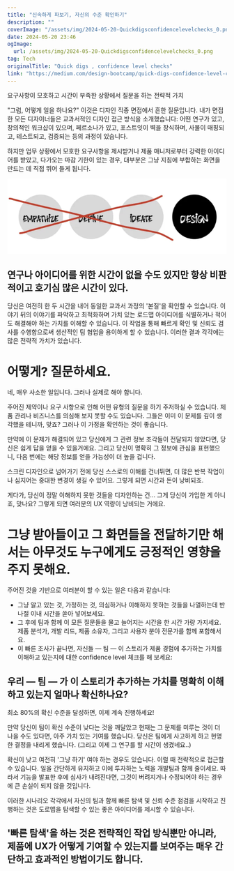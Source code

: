 ```yaml
---
title: "신속하게 파보기, 자신의 수준 확인하기"
description: ""
coverImage: "/assets/img/2024-05-20-Quickdigsconfidencelevelchecks_0.png"
date: 2024-05-20 23:46
ogImage: 
  url: /assets/img/2024-05-20-Quickdigsconfidencelevelchecks_0.png
tag: Tech
originalTitle: "Quick digs , confidence level checks"
link: "https://medium.com/design-bootcamp/quick-digs-confidence-level-checks-c24bd1bfa478"
---
```



요구사항이 모호하고 시간이 부족한 상황에서 질문을 하는 전략적 가치

"그럼, 어떻게 일을 하나요?" 이것은 디자인 직종 면접에서 흔한 질문입니다. 내가 면접한 모든 디자이너들은 교과서적인 디자인 접근 방식을 소개했습니다: 어떤 연구가 있고, 창의적인 워크샵이 있으며, 페르소나가 있고, 포스트잇이 벽을 장식하며, 사물이 매핑되고, 테스트되고, 검증되는 등의 과정이 있습니다.

하지만 업무 상황에서 모호한 요구사항을 제시받거나 제품 매니저로부터 강력한 아이디어를 받았고, 다가오는 마감 기한이 있는 경우, 대부분은 그냥 지침에 부합하는 화면을 만드는 데 직접 뛰어 들게 됩니다.

![이미지](/assets/img/2024-05-20-Quickdigsconfidencelevelchecks_0.png)

<div class="content-ad"></div>

## 연구나 아이디어를 위한 시간이 없을 수도 있지만 항상 비판적이고 호기심 많은 시간이 있다.

당신은 여전히 한 두 시간을 내어 동일한 교과서 과정의 '본질'을 확인할 수 있습니다. 이야기 뒤의 이야기를 파악하고 최적화하며 가치 있는 로드맵 아이디어를 식별하거나 적어도 해결해야 하는 가치를 이해할 수 있습니다. 이 작업을 통해 빠르게 확인 및 신뢰도 검사를 수행함으로써 생산적인 팀 협업을 용이하게 할 수 있습니다. 이러한 결과 각각에는 많은 전략적 가치가 있습니다.

# 어떻게? 질문하세요.
네, 매우 사소한 일입니다. 그러나 실제로 해야 합니다.

주어진 제약이나 요구 사항으로 인해 어떤 유형의 질문을 하기 주저하실 수 있습니다. 제품 관리나 비즈니스를 의심해 보지 못할 수도 있습니다. 그들은 이미 이 문제를 깊이 생각했을 테니까, 맞죠? 그러나 이 가정을 확인하는 것이 좋습니다.

<div class="content-ad"></div>

만약에 이 문제가 해결되어 있고 당신에게 그 관련 정보 조각들이 전달되지 않았다면, 당신은 쉽게 답을 얻을 수 있을거에요. 그리고 당신이 명확히 그 정보에 관심을 표현했으니, 다음 번에는 해당 정보를 얻을 가능성이 더 높을 겁니다.

스크린 디자인으로 넘어가기 전에 당신 스스로의 이해를 건너뛰면, 더 많은 반복 작업이나 심지어는 중대한 변경이 생길 수 있어요. 그렇게 되면 시간과 돈이 낭비되죠.

게다가, 당신이 정말 이해하지 못한 것들을 디자인하는 건... 그게 당신이 가입한 게 아니죠, 맞나요? 그렇게 되면 여러분의 UX 역량이 낭비되는 거에요.

# 그냥 받아들이고 그 화면들을 전달하기만 해서는 아무것도 누구에게도 긍정적인 영향을 주지 못해요.

<div class="content-ad"></div>

주어진 것을 기반으로 여러분이 할 수 있는 일은 다음과 같습니다:

- 그냥 알고 있는 것, 가정하는 것, 의심하거나 이해하지 못하는 것들을 나열하는데 반나절 이내 시간을 쏟아 넣어보세요.
- 그 후에 팀과 함께 이 모든 질문들을 물고 늘어지는 시간을 한 시간 가량 가지세요. 제품 분석가, 개발 리드, 제품 소유자, 그리고 사용자 분야 전문가를 함께 포함해서요.
- 이 빠른 조사가 끝나면, 자신들 — 팀 — 이 스토리가 제품 경험에 추가하는 가치를 이해하고 있는지에 대한 confidence level 체크를 해 보세요:

## 우리 — 팀 — 가 이 스토리가 추가하는 가치를 명확히 이해하고 있는지 얼마나 확신하나요?

최소 80%의 확신 수준을 달성하면, 이제 계속 진행하세요!

<div class="content-ad"></div>

만약 당신이 팀이 확신 수준이 낮다는 것을 깨달았고 현재는 그 문제를 미루는 것이 더 나을 수도 있다면, 아주 가치 있는 기여를 했습니다. 당신은 팀에게 사고하게 하고 현명한 결정을 내리게 했습니다. (그리고 이제 그 연구를 할 시간이 생겼네요..)

확신이 낮고 여전히 '그냥 하기' 여야 하는 경우도 있습니다. 이럴 때 전략적으로 접근할 수 있습니다. 일을 간단하게 유지하고 이에 투자하는 노력을 개발팀과 함께 줄이세요. 따라서 기능을 발표한 후에 심사가 내려진다면, 그것이 버려지거나 수정되어야 하는 경우에 큰 손실이 되지 않을 것입니다.

이러한 시나리오 각각에서 자신의 팀과 함께 빠른 탐색 및 신뢰 수준 점검을 시작하고 진행하는 것은 도로맵을 탐색할 수 있는 좋은 아이디어를 제시할 수 있습니다.

## '빠른 탐색'을 하는 것은 전략적인 작업 방식뿐만 아니라, 제품에 UX가 어떻게 기여할 수 있는지를 보여주는 매우 간단하고 효과적인 방법이기도 합니다.